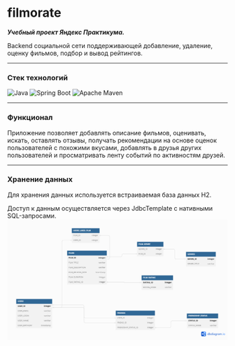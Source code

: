 # filmorate

***Учебный проект Яндекс Практикума.***

Backend социальной сети поддерживающей добавление, удаление, оценку фильмов, подбор и вывод рейтингов.

---
### Стек технологий

![Java](https://img.shields.io/badge/java-%23ED8B00.svg?style=for-the-badge&logo=java&logoColor=white)
![Spring Boot](https://img.shields.io/badge/spring%20Boot-%236DB33F.svg?style=for-the-badge&logo=spring&logoColor=white)
![Apache Maven](https://img.shields.io/badge/Apache%20Maven-C71A36?style=for-the-badge&logo=Apache%20Maven&logoColor=white)

---
### Функционал

Приложение позволяет добавлять описание фильмов, оценивать, искать, оставлять отзывы, 
получать рекомендации на основе оценок пользователей с похожими вкусами,
добавлять в друзья других пользователей и просматривать ленту событий по активностям друзей.

---
### Хранение данных

Для хранения данных используется встраиваемая база данных H2.

Доступ к данным осуществляется через JdbcTemplate с нативными SQL-запросами.
![ER](https://github.com/CHABNDHEANEE/java-filmorate/blob/main/ER.png?raw=true)
